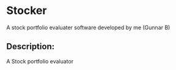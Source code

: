 # Stocker
A stock portfolio evaluater software developed by me (Gunnar B)

## Description:
A Stock portfolio evaluator 
